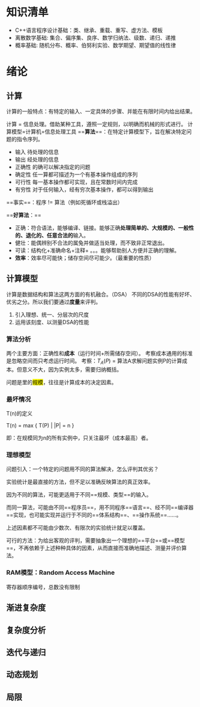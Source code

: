 
# 知识清单
-   C++语言程序设计基础：类、继承、重载、重写、虚方法、模板
-   离散数学基础: 集合、偏序集、良序、数学归纳法、级数、递归、递推
-   概率基础: 随机分布、概率、伯努利实验、数学期望、期望值的线性律
# 绪论
## 计算
计算的一般特点：有特定的输入、一定具体的步骤、并能在有限时间内给出结果。

计算 = 信息处理。借助某种工具，遵照一定规则，以明确而机械的形式进行。
计算模型=计算机=信息处理工具
==**算法**==：在特定计算模型下，旨在解决特定问题的指令序列。

- 输入 待处理的信息
- 输出 经处理的信息
- 正确性 的确可以解决指定的问题
- 确定性 任一算都可描述为一个有基本操作组成的序列
- 可行性 每一基本操作都可实现，且在常数时间内完成
- 有穷性 对于任何输入，经有穷次基本操作，都可以得到输出

==事实==：程序  != 算法（例如死循环或栈溢出）

==**好算法**：==

- 正确：符合语法，能够编译、链接。能够正确**处理简单的、大规模的、一般性的、退化的、任意合法的**输入。
- 健壮：能偶辨别不合法的属兔并做适当处理，而不致非正常退出。
- 可读：结构化+准确命名+注释+ 。。。能够帮助别人方便并正确的理解。
- **效率**：效率尽可能快；储存空间尽可能少。（最重要的性质）
## 计算模型
计算是数据结构和算法这两方面的有机融合。（DSA）
不同的DSA的性能有好坏、优劣之分。所以我们要通过**度量**来评判。

1. 引入理想、统一、分层次的尺度
2. 运用该刻度、以测量DSA的性能
### 算法分析
两个主要方面：正确性和**成本**（运行时间+所需储存空间）。
考察成本通用的标准是忽略空间而只考虑运行时间。
考察：$T_A(P)$ = 算法A求解问题实例P的计算成本。但意义不大，因为实例太多，需要归纳概括。

问题是里的<mark>规模</mark>，往往是计算成本的决定因素。

### 最坏情况

T(n)的定义

T(n) = max {  T(P) | |P|  =  n  }

即：在规模同为n的所有实例中，只关注最坏（成本最高）者。



### 理想模型

问题引入：一个特定的问题用不同的算法解决，怎么评判其优劣？

实验统计是最直接的方法，但不足以准确反映算法的真正效率。

因为不同的算法，可能更适用于不同==规模、类型==的输入。

而同一算法，可能由不同==程序员==，用不同程序==语言==、经不同==编译器==实现，也可能实现并运行于不同的==体系结构==、==操作系统==......。

上述因素都不可能由少数次、有限次的实验统计就足以覆盖。



可行的方法：为给出客观的评判，需要抽象出一个理想的==平台==或==模型==，不再依赖于上述种种具体的因素，从而直接而准确地描述、测量并评价算法。

### RAM模型：Random Access Machine
寄存器顺序编号，总数没有限制
 

## 渐进复杂度

## 复杂度分析
## 迭代与递归
## 动态规划
## 局限